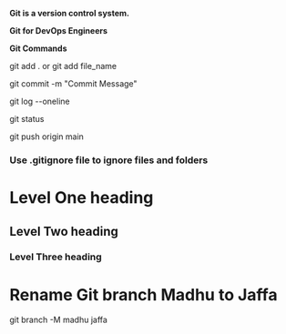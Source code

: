 **Git is a version control system.**

**Git for DevOps Engineers**

**Git Commands**

git add . or git add file_name

git commit -m "Commit Message"

git log --oneline

git status

git push origin main

### Use .gitignore file to ignore files and folders

# Level One heading
## Level Two heading
### Level Three heading

# Rename Git branch Madhu to Jaffa
git branch -M madhu jaffa